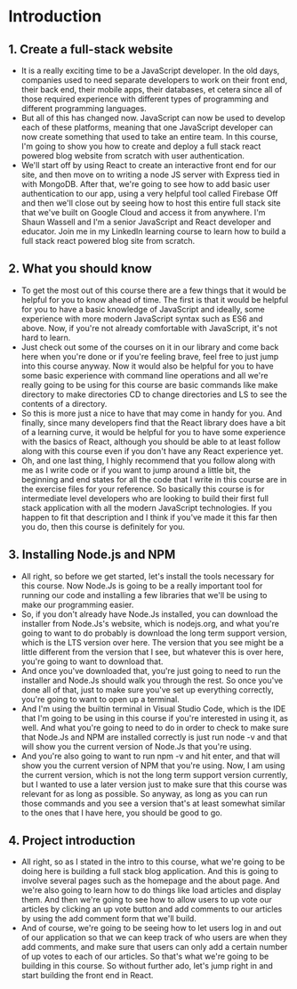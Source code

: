 # Introduction

## 1. Create a full-stack website

- It is a really exciting time to be a JavaScript developer. In the old days, companies used to need separate developers to work on their front end, their back end, their mobile apps, their databases, et cetera since all of those required experience with different types of programming and different programming languages.
- But all of this has changed now. JavaScript can now be used to develop each of these platforms, meaning that one JavaScript developer can now create something that used to take an entire team. In this course, I'm going to show you how to create and deploy a full stack react powered blog website from scratch with user authentication.
- We'll start off by using React to create an interactive front end for our site, and then move on to writing a node JS server with Express tied in with MongoDB. After that, we're going to see how to add basic user authentication to our app, using a very helpful tool called Firebase Off and then we'll close out by seeing how to host this entire full stack site that we've built on Google Cloud and access it from anywhere. I'm Shaun Wassell and I'm a senior JavaScript and React developer and educator. Join me in my LinkedIn learning course to learn how to build a full stack react powered blog site from scratch.

## 2. What you should know

- To get the most out of this course there are a few things that it would be helpful for you to know ahead of time. The first is that it would be helpful for you to have a basic knowledge of JavaScript and ideally, some experience with more modern JavaScript syntax such as ES6 and above. Now, if you're not already comfortable with JavaScript, it's not hard to learn.
- Just check out some of the courses on it in our library and come back here when you're done or if you're feeling brave, feel free to just jump into this course anyway. Now it would also be helpful for you to have some basic experience with command line operations and all we're really going to be using for this course are basic commands like make directory to make directories CD to change directories and LS to see the contents of a directory.
- So this is more just a nice to have that may come in handy for you. And finally, since many developers find that the React library does have a bit of a learning curve, it would be helpful for you to have some experience with the basics of React, although you should be able to at least follow along with this course even if you don't have any React experience yet.
- Oh, and one last thing, I highly recommend that you follow along with me as I write code or if you want to jump around a little bit, the beginning and end states for all the code that I write in this course are in the exercise files for your reference. So basically this course is for intermediate level developers who are looking to build their first full stack application with all the modern JavaScript technologies. If you happen to fit that description and I think if you've made it this far then you do, then this course is definitely for you.

## 3. Installing Node.js and NPM

- All right, so before we get started, let's install the tools necessary for this course. Now Node.Js is going to be a really important tool for running our code and installing a few libraries that we'll be using to make our programming easier.
- So, if you don't already have Node.Js installed, you can download the installer from Node.Js's website, which is nodejs.org, and what you're going to want to do probably is download the long term support version, which is the LTS version over here. The version that you see might be a little different from the version that I see, but whatever this is over here, you're going to want to download that.
- And once you've downloaded that, you're just going to need to run the installer and Node.Js should walk you through the rest. So once you've done all of that, just to make sure you've set up everything correctly, you're going to want to open up a terminal.
- And I'm using the builtin terminal in Visual Studio Code, which is the IDE that I'm going to be using in this course if you're interested in using it, as well. And what you're going to need to do in order to check to make sure that Node.Js and NPM are installed correctly is just run node -v and that will show you the current version of Node.Js that you're using.
- And you're also going to want to run npm -v and hit enter, and that will show you the current version of NPM that you're using. Now, I am using the current version, which is not the long term support version currently, but I wanted to use a later version just to make sure that this course was relevant for as long as possible. So anyway, as long as you can run those commands and you see a version that's at least somewhat similar to the ones that I have here, you should be good to go.

## 4. Project introduction

- All right, so as I stated in the intro to this course, what we're going to be doing here is building a full stack blog application. And this is going to involve several pages such as the homepage and the about page. And we're also going to learn how to do things like load articles and display them. And then we're going to see how to allow users to up vote our articles by clicking an up vote button and add comments to our articles by using the add comment form that we'll build. 
- And of course, we're going to be seeing how to let users log in and out of our application so that we can keep track of who users are when they add comments, and make sure that users can only add a certain number of up votes to each of our articles. So that's what we're going to be building in this course. So without further ado, let's jump right in and start building the front end in React.
